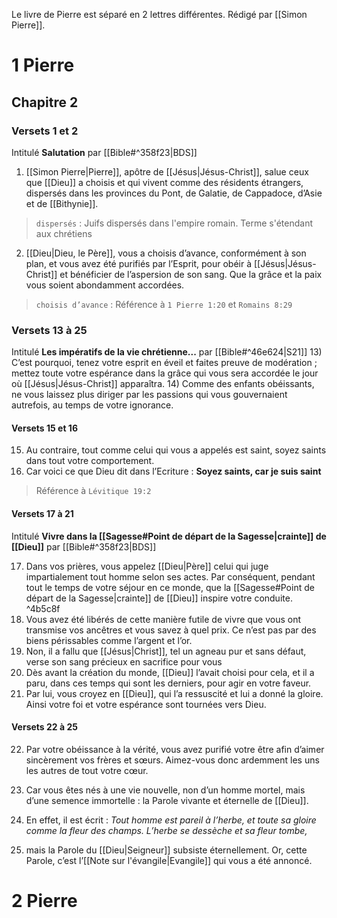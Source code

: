 Le livre de Pierre est séparé en 2 lettres différentes. Rédigé par [[Simon Pierre]].
# 1 Pierre
## Chapitre 2
### Versets 1 et 2
Intitulé **Salutation** par [[Bible#^358f23|BDS]]

1) [[Simon Pierre|Pierre]], apôtre de [[Jésus|Jésus-Christ]], salue ceux que [[Dieu]] a choisis et qui vivent comme des résidents étrangers, dispersés dans les provinces du Pont, de Galatie, de Cappadoce, d’Asie et de [[Bithynie]].

> `dispersés` : Juifs dispersés dans l'empire romain. Terme s'étendant aux chrétiens

2) [[Dieu|Dieu, le Père]], vous a choisis d’avance, conformément à son plan, et vous avez été purifiés par l’Esprit, pour obéir à [[Jésus|Jésus-Christ]] et bénéficier de l’aspersion de son sang. Que la grâce et la paix vous soient abondamment accordées.

> `choisis d’avance` : Référence à `1 Pierre 1:20` et `Romains 8:29`

### Versets 13 à 25
Intitulé **Les impératifs de la vie chrétienne...** par [[Bible#^46e624|S21]]
13) C’est pourquoi, tenez votre esprit en éveil et faites preuve de modération ; mettez toute votre espérance dans la grâce qui vous sera accordée le jour où [[Jésus|Jésus-Christ]] apparaîtra.
14) Comme des enfants obéissants, ne vous laissez plus diriger par les passions qui vous gouvernaient autrefois, au temps de votre ignorance.
#### Versets 15 et 16
15) Au contraire, tout comme celui qui vous a appelés est saint, soyez saints dans tout votre comportement.
16) Car voici ce que Dieu dit dans l’Ecriture : **Soyez saints, car je suis saint**
> Référence à `Lévitique 19:2`

#### Versets 17 à 21
Intitulé **Vivre dans la [[Sagesse#Point de départ de la Sagesse|crainte]] de [[Dieu]]** par [[Bible#^358f23|BDS]]

17) Dans vos prières, vous appelez [[Dieu|Père]] celui qui juge impartialement tout homme selon ses actes. Par conséquent, pendant tout le temps de votre séjour en ce monde, que la [[Sagesse#Point de départ de la Sagesse|crainte]] de [[Dieu]] inspire votre conduite. ^4b5c8f
18) Vous avez été libérés de cette manière futile de vivre que vous ont transmise vos ancêtres et vous savez à quel prix. Ce n’est pas par des biens périssables comme l’argent et l’or.
19) Non, il a fallu que [[Jésus|Christ]], tel un agneau pur et sans défaut, verse son sang précieux en sacrifice pour vous
20) Dès avant la création du monde, [[Dieu]] l’avait choisi pour cela, et il a paru, dans ces temps qui sont les derniers, pour agir en votre faveur.
21) Par lui, vous croyez en [[Dieu]], qui l’a ressuscité et lui a donné la gloire. Ainsi votre foi et votre espérance sont tournées vers Dieu.

#### Versets 22 à 25
22) Par votre obéissance à la vérité, vous avez purifié votre être afin d’aimer sincèrement vos frères et sœurs. Aimez-vous donc ardemment les uns les autres de tout votre cœur.
23) Car vous êtes nés à une vie nouvelle, non d’un homme mortel, mais d’une semence immortelle : la Parole vivante et éternelle de [[Dieu]].
24) En effet, il est écrit :
    *Tout homme est pareil à l’herbe,*
    *et toute sa gloire comme la fleur des champs.*
    *L’herbe se dessèche et sa fleur tombe,*

25) mais la Parole du [[Dieu|Seigneur]] subsiste éternellement.
    Or, cette Parole, c’est l’[[Note sur l'évangile|Evangile]] qui vous a été annoncé.
# 2 Pierre
